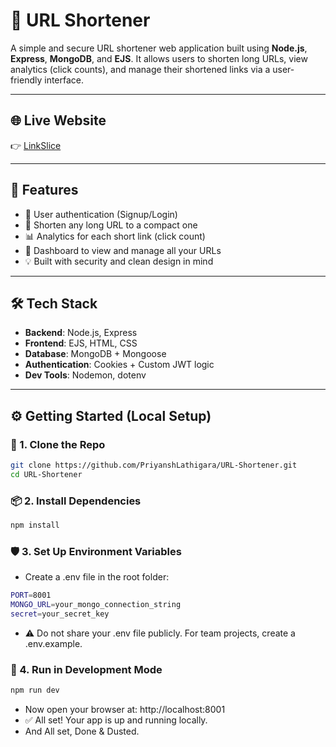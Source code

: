 # 🔗 URL Shortener

A simple and secure URL shortener web application built using **Node.js**, **Express**, **MongoDB**, and **EJS**. It allows users to shorten long URLs, view analytics (click counts), and manage their shortened links via a user-friendly interface.

---

## 🌐 Live Website

👉 [LinkSlice](https://url-shortener-1-bk6b.onrender.com/)

---

## 🚀 Features

- 🔐 User authentication (Signup/Login)
- 🔗 Shorten any long URL to a compact one
- 📊 Analytics for each short link (click count)
- 🧑 Dashboard to view and manage all your URLs
- 💡 Built with security and clean design in mind

---

## 🛠️ Tech Stack

- **Backend**: Node.js, Express
- **Frontend**: EJS, HTML, CSS
- **Database**: MongoDB + Mongoose
- **Authentication**: Cookies + Custom JWT logic
- **Dev Tools**: Nodemon, dotenv

---

## ⚙️ Getting Started (Local Setup)

### 🧾 1. Clone the Repo

```bash
git clone https://github.com/PriyanshLathigara/URL-Shortener.git
cd URL-Shortener
```

### 📦 2. Install Dependencies

```bash
npm install
```

### 🛡️ 3. Set Up Environment Variables

- Create a .env file in the root folder:

```bash
PORT=8001
MONGO_URL=your_mongo_connection_string
secret=your_secret_key
```

- ⚠️ Do not share your .env file publicly. For team projects, create a .env.example.

### 🔄 4. Run in Development Mode

```bash
npm run dev
```

- Now open your browser at: http://localhost:8001
- ✅ All set! Your app is up and running locally.
- And All set, Done & Dusted.

